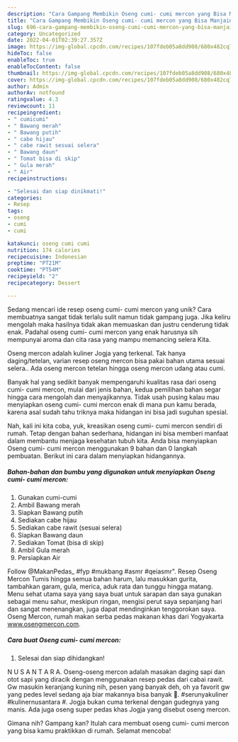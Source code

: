 ```yaml
---
description: "Cara Gampang Membikin Oseng cumi- cumi mercon yang Bisa Manjain Lidah"
title: "Cara Gampang Membikin Oseng cumi- cumi mercon yang Bisa Manjain Lidah"
slug: 696-cara-gampang-membikin-oseng-cumi-cumi-mercon-yang-bisa-manjain-lidah
category: Uncategorized
date: 2022-04-01T02:39:27.357Z
image: https://img-global.cpcdn.com/recipes/107fdeb05a8dd908/680x482cq70/oseng-cumi-cumi-mercon-foto-resep-utama.jpg
hideToc: false
enableToc: true
enableTocContent: false
thumbnail: https://img-global.cpcdn.com/recipes/107fdeb05a8dd908/680x482cq70/oseng-cumi-cumi-mercon-foto-resep-utama.jpg
cover: https://img-global.cpcdn.com/recipes/107fdeb05a8dd908/680x482cq70/oseng-cumi-cumi-mercon-foto-resep-utama.jpg
author: Admin
authorAv: notfound
ratingvalue: 4.3
reviewcount: 11
recipeingredient:
- " cumicumi"
- " Bawang merah"
- " Bawang putih"
- " cabe hijau"
- " cabe rawit sesuai selera"
- " Bawang daun"
- " Tomat bisa di skip"
- " Gula merah"
- " Air"
recipeinstructions:

- "Selesai dan siap dinikmati!"
categories:
- Resep
tags:
- oseng
- cumi
- cumi

katakunci: oseng cumi cumi 
nutrition: 174 calories
recipecuisine: Indonesian
preptime: "PT21M"
cooktime: "PT54M"
recipeyield: "2"
recipecategory: Dessert

---
```





Sedang mencari ide resep oseng cumi- cumi mercon yang unik? Cara membuatnya sangat tidak terlalu sulit namun tidak gampang juga. Jika keliru mengolah maka hasilnya tidak akan memuaskan dan justru cenderung tidak enak. Padahal oseng cumi- cumi mercon yang enak harusnya sih mempunyai aroma dan cita rasa yang mampu memancing selera Kita.





Oseng mercon adalah kuliner Jogja yang terkenal. Tak hanya daging/tetelan, varian resep oseng mercon bisa pakai bahan utama sesuai selera.. Ada oseng mercon tetelan hingga oseng mercon udang atau cumi.

Banyak hal yang sedikit banyak mempengaruhi kualitas rasa dari oseng cumi- cumi mercon, mulai dari jenis bahan, kedua pemilihan bahan segar hingga cara mengolah dan menyajikannya. Tidak usah pusing kalau mau menyiapkan oseng cumi- cumi mercon enak di mana pun kamu berada, karena asal sudah tahu triknya maka hidangan ini bisa jadi suguhan spesial.






Nah, kali ini kita coba, yuk, kreasikan oseng cumi- cumi mercon sendiri di rumah. Tetap dengan bahan sederhana, hidangan ini bisa memberi manfaat dalam membantu menjaga kesehatan tubuh kita. Anda bisa menyiapkan Oseng cumi- cumi mercon menggunakan 9 bahan dan 0 langkah pembuatan. Berikut ini cara dalam menyiapkan hidangannya.

<!--inarticleads1-->

##### Bahan-bahan dan bumbu yang digunakan untuk menyiapkan Oseng cumi- cumi mercon:

1. Gunakan  cumi-cumi
1. Ambil  Bawang merah
1. Siapkan  Bawang putih
1. Sediakan  cabe hijau
1. Sediakan  cabe rawit (sesuai selera)
1. Siapkan  Bawang daun
1. Sediakan  Tomat (bisa di skip)
1. Ambil  Gula merah
1. Persiapkan  Air


Follow @MakanPedas_ #fyp #mukbang #asmr #qeiasmr&#34;. Resep Oseng Mercon Tumis hingga semua bahan harum, lalu masukkan gurita, tambahkan garam, gula, merica, aduk rata dan tunggu hingga matang. Menu sehat utama saya yang saya buat untuk sarapan dan saya gunakan sebagai menu sahur, meskipun ringan, mengisi perut saya sepanjang hari dan sangat menenangkan, juga dapat mendinginkan tenggorokan saya. Oseng Mercon, rumah makan serba pedas makanan khas dari Yogyakarta www.osengmercon.com. 

<!--inarticleads2-->

##### Cara buat Oseng cumi- cumi mercon:


1. Selesai dan siap dihidangkan!

N U S A N T A R A. Oseng-oseng mercon adalah masakan daging sapi dan otot sapi yang diracik dengan menggunakan resep pedas dari cabai rawit. Gw masukin keranjang kuning nih, pesen yang banyak deh, oh ya favorit gw yang pedes level sedang aja biar makannya bisa banyak 🥰. #serunyakuliner #kulinernusantara #. Jogja bukan cuma terkenal dengan gudegnya yang manis. Ada juga oseng super pedas khas Jogja yang disebut oseng mercon. 

Gimana nih? Gampang kan? Itulah cara membuat oseng cumi- cumi mercon yang bisa kamu praktikkan di rumah. Selamat mencoba!
